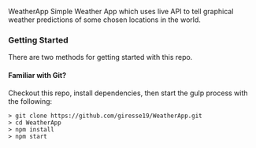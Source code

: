 WeatherApp
 Simple Weather App which uses live API to tell graphical weather predictions
 of some chosen locations in the world.



### Getting Started

There are two methods for getting started with this repo.

#### Familiar with Git?
Checkout this repo, install dependencies, then start the gulp process with the following:

```
> git clone https://github.com/giresse19/WeatherApp.git
> cd WeatherApp
> npm install
> npm start
```


```
